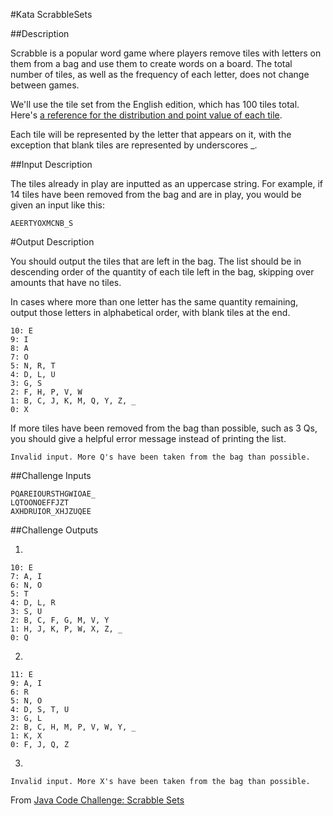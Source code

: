 #Kata ScrabbleSets

##Description

Scrabble is a popular word game where players remove tiles with letters on them from a bag and use them to create words on a board. The total number of tiles, as well as the frequency of each letter, does not change between games.

We'll use the tile set from the English edition, which has 100 tiles total. Here's [a reference for the distribution and point value of each tile](http://scrabblewizard.com/scrabble-tile-distribution/).

Each tile will be represented by the letter that appears on it, with the exception that blank tiles are represented by underscores _.

##Input Description

The tiles already in play are inputted as an uppercase string. For example, if 14 tiles have been removed from the bag and are in play, you would be given an input like this:

    AEERTYOXMCNB_S

#Output Description

You should output the tiles that are left in the bag. The list should be in descending order of the quantity of each tile left in the bag, skipping over amounts that have no tiles.

In cases where more than one letter has the same quantity remaining, output those letters in alphabetical order, with blank tiles at the end.

    10: E
    9: I
    8: A
    7: O
    5: N, R, T
    4: D, L, U
    3: G, S
    2: F, H, P, V, W
    1: B, C, J, K, M, Q, Y, Z, _
    0: X

If more tiles have been removed from the bag than possible, such as 3 Qs, you should give a helpful error message instead of printing the list.

    Invalid input. More Q's have been taken from the bag than possible.

##Challenge Inputs

    PQAREIOURSTHGWIOAE_
    LQTOONOEFFJZT
    AXHDRUIOR_XHJZUQEE

##Challenge Outputs

1.

    10: E
    7: A, I
    6: N, O
    5: T
    4: D, L, R
    3: S, U
    2: B, C, F, G, M, V, Y
    1: H, J, K, P, W, X, Z, _
    0: Q

2.

    11: E
    9: A, I
    6: R
    5: N, O
    4: D, S, T, U
    3: G, L
    2: B, C, H, M, P, V, W, Y, _
    1: K, X
    0: F, J, Q, Z

3.

    Invalid input. More X's have been taken from the bag than possible.
    
From [Java Code Challenge: Scrabble Sets](https://dzone.com/articles/java-code-challenge-scrabble-sets)
